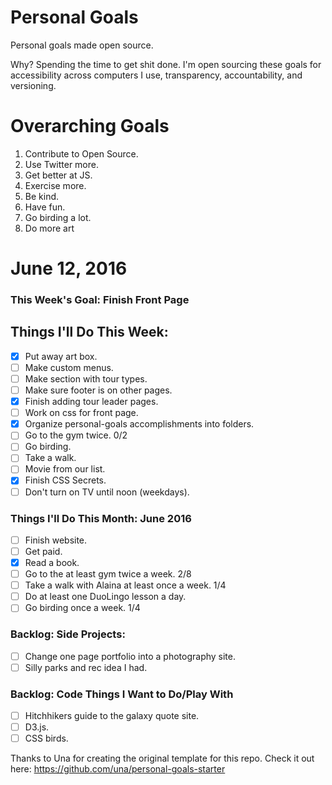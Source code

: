 Personal Goals
==============

Personal goals made open source.

Why? Spending the time to get shit done. I'm open sourcing these goals for accessibility across computers I use, transparency, accountability, and versioning.

# Overarching Goals

1. Contribute to Open Source.
3. Use Twitter more.
4. Get better at JS.
5. Exercise more.
6. Be kind.
7. Have fun.
8. Go birding a lot.
9. Do more art

# June 12, 2016

### This Week's Goal: Finish Front Page

## Things I'll Do This Week:

- [x] Put away art box.
- [ ] Make custom menus.
- [ ] Make section with tour types.
- [ ] Make sure footer is on other pages.
- [x] Finish adding tour leader pages.
- [ ] Work on css for front page. 
- [x] Organize personal-goals accomplishments into folders.
- [ ] Go to the gym twice. 0/2
- [ ] Go birding.
- [ ] Take a walk.
- [ ] Movie from our list.
- [x] Finish CSS Secrets.
- [ ] Don't turn on TV until noon (weekdays).

### Things I'll Do This Month: June 2016

- [ ] Finish website.
- [ ] Get paid.
- [x] Read a book.
- [ ] Go to the at least gym twice a week. 2/8
- [ ] Take a walk with Alaina at least once a week. 1/4
- [ ] Do at least one DuoLingo lesson a day.
- [ ] Go birding once a week. 1/4

### Backlog: Side Projects:

- [ ] Change one page portfolio into a photography site.
- [ ] Silly parks and rec idea I had.

### Backlog: Code Things I Want to Do/Play With

- [ ] Hitchhikers guide to the galaxy quote site.
- [ ] D3.js.
- [ ] CSS birds.

Thanks to Una for creating the original template for this repo. Check it out here: https://github.com/una/personal-goals-starter